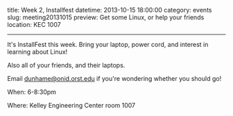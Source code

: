 title: Week 2, Installfest
datetime: 2013-10-15 18:00:00
category: events
slug: meeting20131015
preview: Get some Linux, or help your friends
location: KEC 1007

---

It's InstallFest this week. Bring your laptop, power cord, and interest in learning about Linux!

Also all of your friends, and their laptops. 

Email dunhame@onid.orst.edu if you're wondering whether you should go!

When: 6-8:30pm

Where: Kelley Engineering Center room 1007
